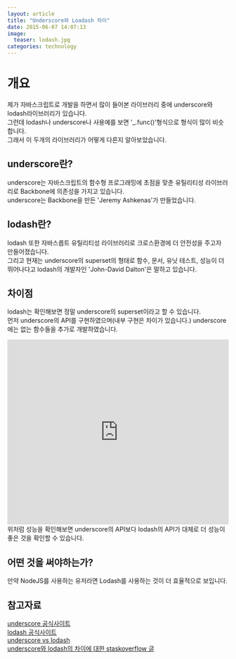 ```yaml
---
layout: article
title: "Underscore와 Loadash 차이"
date: 2015-06-07 14:07:13
image:
  teaser: lodash.jpg
categories: technology
---
```


# 개요
제가 자바스크립트로 개발을 하면서 많이 들어본 라이브러리 중에 underscore와 lodash라이브러리가 있습니다.  
그런데 lodash나 underscore나 사용예를 보면 '_.func()'형식으로 형식이 많이 비슷합니다.  
그래서 이 두개의 라이브러리가 어떻게 다른지 알아보았습니다.  

## underscore란?
underscore는 자바스크립트의 함수형 프로그래밍에 초점을 맞춘 유틸리티성 라이브러리로 Backbone에 의존성을 가지고 있습니다.  
underscore는 Backbone을 만든 'Jeremy Ashkenas'가 만들었습니다.  

## lodash란?
lodash 또한 자바스릅트 유틸리티성 라이브러리로 크로스환경에 더 안전성을 주고자 만들어졌습니다.  
그리고 현재는 underscore의 superset의 형태로 함수, 문서, 유닛 테스트, 성능이 더 뛰어나다고 lodash의 개발자인 'John-David Dalton'은 말하고 있습니다.  

## 차이점
lodash는 확인해보면 정말 underscore의 superset이라고 할 수 있습니다.  
먼저 underscore의 API를 구현하였으며(내부 구현은 차이가 있습니다.) underscore에는 없는 함수들을 추가로 개발하였습니다.  
<iframe width="100%" height="420" src="http://cloud.highcharts.com/embed/utusen/3" style="border: 0px;"></iframe>
위처럼 성능을 확인해보면 underscore의 API보다 lodash의 API가 대체로 더 성능이 좋은 것을 확인할 수 있습니다.  

## 어떤 것을 써야하는가?
만약 NodeJS를 사용하는 유저라면 Lodash를 사용하는 것이 더 효율적으로 보입니다.

## 참고자료  
[underscore 공식사이트](http://underscorejs.org/)  
[lodash 공식사이트](https://lodash.com/)  
[underscore vs lodash](http://benmccormick.org/2014/11/12/underscore-vs-lodash/)  
[underscore와 lodash의 차이에 대한 staskoverflow 글](http://stackoverflow.com/questions/13789618/differences-between-lodash-and-underscore)  
